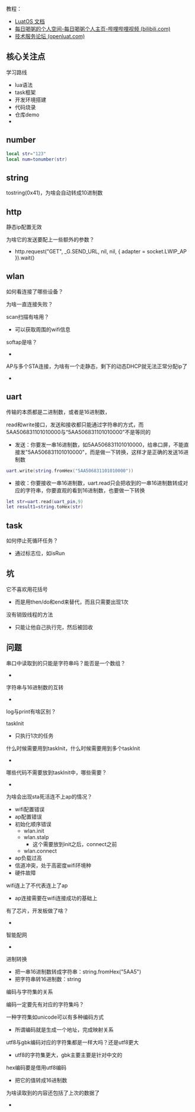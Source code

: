 教程：

- [LuatOS 文档](https://wiki.luatos.com/luaGuide/introduction.html)
- [每日喝粥的个人空间-每日喝粥个人主页-哔哩哔哩视频 (bilibili.com)](https://space.bilibili.com/532832)
- [技术服务论坛 (openluat.com)](https://chat.openluat.com/)



## 核心关注点

学习路线

- lua语法
- task框架
- 开发环境搭建
- 代码烧录
- 仓库demo
- 



## number

```lua
local str="123"
local num=tonumber(str)
```





## string

tostring(0x41)，为啥会自动转成10进制数





## http

静态ip配置无效

为啥它的发送要配上一些额外的参数？

- http.request("GET", _G.SEND_URL, nil, nil, { adapter = socket.LWIP_AP }).wait()



## wlan

如何看连接了哪些设备？

为啥一直连接失败？

scan扫描有啥用？

- 可以获取周围的wifi信息



softap是啥？

- 

AP与多个STA连接，为啥有一个走静态，剩下的动态DHCP就无法正常分配ip了

- 



## uart

传输的本质都是二进制数，或者是16进制数，

read和write接口，发送和接收都只能通过字符串的方式，而5AA506831101010000与“5AA506831101010000”不是等同的

- 发送：你要发一串16进制数，如5AA506831101010000，给串口屏，不能直接发"5AA506831101010000"，而是做一下转换，这样才是正确的发送16进制数

```lua
uart.write(string.fromHex("5AA506831101010000"))
```

- 接收：你要接收一串16进制数，uart.read只会把收到的一串16进制数转成对应的字符串，你要直观的看到16进制数，也要做一下转换

```lua
let str=uart.read(uart_pin,9)
let result1=string.toHex(str)
```



## task

如何停止死循环任务？

- 通过标志位，如isRun



## 坑

它不喜欢用花括号

- 而是用then/do和end来替代，而且只需要出现1次

没有销毁线程的方法

- 只能让他自己执行完，然后被回收





## 问题



串口中读取到的只能是字符串吗？能否是一个数组？

- 

字符串与16进制数的互转

- 

log与print有啥区别？

taskInit

- 只执行1次的任务

什么时候需要用到taskInit，什么时候需要用到多个taskInit

- 

哪些代码不需要放到taskInit中，哪些需要？

- 

为啥会出现sta死活连不上ap的情况？

- wifi配置错误
- ap配置错误
- 初始化顺序错误
  - wlan.init
  - wlan.staIp
    - 这个需要放到init之后，connect之前
  - wlan.connect
- ap负载过高
- 信道冲突，处于高密度wifi环境种
- 硬件故障



wifi连上了不代表连上了ap

- ap连接需要在wifi连接成功的基础上

有了芯片，开发板做了啥？

- 

智能配网

- 

进制转换

- 把一串16进制数转成字符串：string.fromHex("5AA5")
- 把字符串转16进制数：string



编码与字符集的关系

编码一定要先有对应的字符集吗？

一种字符集如unicode可以有多种编码方式

- 所谓编码就是生成一个地址，完成映射关系

utf8与gbk编码对应的字符集都是一样大吗？还是utf8更大

- utf8的字符集更大，gbk主要主要是针对中文的

hex编码要是借用utf8编码

- 把它的值转成16进制数

为啥读取到的内容还包括了上次的数据了

- 
